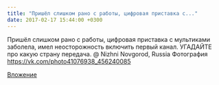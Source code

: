 ```yaml
---
title: "Пришёл слишком рано с работы, цифровая приставка с..."
date: 2017-02-17 15:44:00 +0300
---
```


Пришёл слишком рано с работы, цифровая приставка с мультиками заболела, имел неосторожность включить первый канал. УГАДАЙТЕ про какую страну передача. @ Nizhni Novgorod, Russia
Фотография
https://vk.com/photo41076938_456240085

[Вложение](https://vk.com/photo41076938_456240085)
